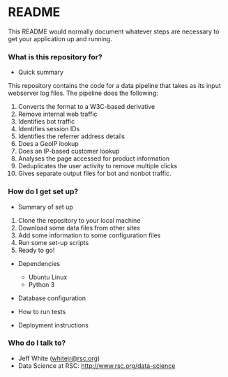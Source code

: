 # README #

This README would normally document whatever steps are necessary to get your application up and running.

### What is this repository for? ###

* Quick summary

This repository contains the code for a data pipeline that takes as its input webserver log files. The pipeline does the following:

 1.  Converts the format to a W3C-based derivative
 2.  Remove internal web traffic
 3.  Identifies bot traffic
 4.  Identifies session IDs
 5.  Identifies the referrer address details
 6.  Does a GeoIP lookup
 7.  Does an IP-based customer lookup
 8.  Analyses the page accessed for product information
 9.  Deduplicates the user activity to remove multiple clicks
10.  Gives separate output files for bot and nonbot traffic. 

### How do I get set up? ###

* Summary of set up

 1.  Clone the repository to your local machine
 2.  Download some data files from other sites
 3.  Add some information to some configuration files
 4.  Run some set-up scripts
 5.  Ready to go!

* Dependencies

  * Ubuntu Linux
  * Python 3

* Database configuration
* How to run tests
* Deployment instructions

### Who do I talk to? ###

* Jeff White (whitejr@rsc.org)
* Data Science at RSC: http://www.rsc.org/data-science